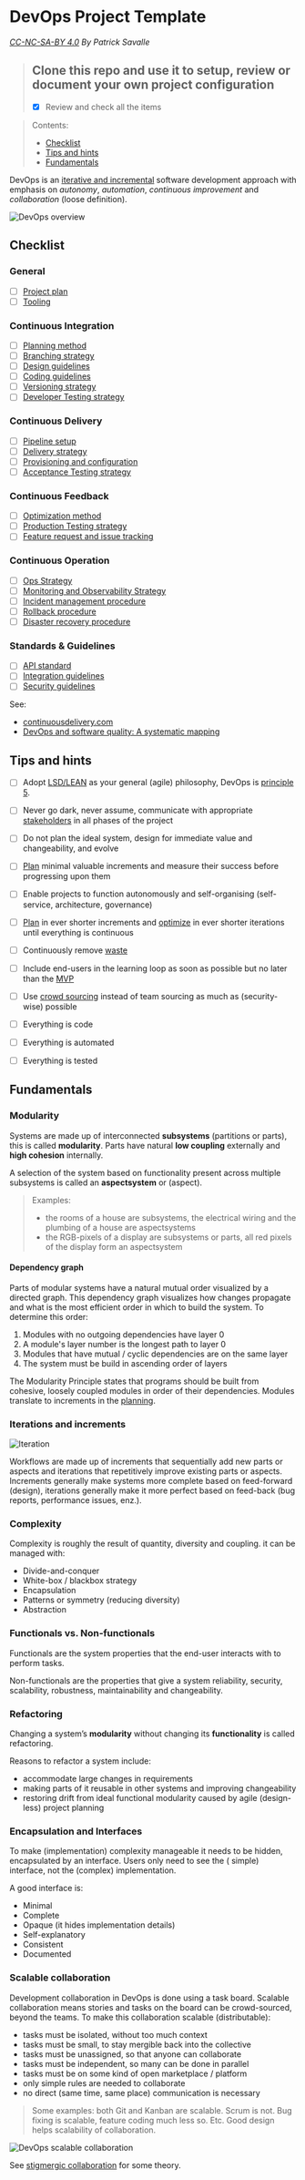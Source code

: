 # DevOps Project Template

*[CC-NC-SA-BY 4.0](https://creativecommons.org/licenses/by-nc-sa/4.0/legalcode) By Patrick Savalle*

> ## Clone this repo and use it to setup, review or document your own project configuration 
> - [x] Review and check all the items

> Contents:
>
> - [Checklist](#checklist)
> - [Tips and hints](#tips-and-hints)
> - [Fundamentals](#fundamentals)

DevOps is an [iterative and incremental](#iterations-and-increments) software development approach with emphasis on *autonomy*, *automation*, *continuous
improvement* and *collaboration* (loose definition).

![DevOps overview](content/devops-overview.png)

## Checklist

### General

- [ ] [Project plan](content/project-plan.md)
- [ ] [Tooling](content/tools.md)

### Continuous Integration 

- [ ] [Planning method](content/planning-method.md) 
- [ ] [Branching strategy](content/branching-strategy.md)
- [ ] [Design guidelines](content/design-guidelines.md)
- [ ] [Coding guidelines](content/coding-guidelines.md)
- [ ] [Versioning strategy](content/versioning-strategy.md)
- [ ] [Developer Testing strategy](content/developer-testing-strategy.md)

### Continuous Delivery 

- [ ] [Pipeline setup](content/pipeline-setup.md)
- [ ] [Delivery strategy](content/delivery-strategy.md)
- [ ] [Provisioning and configuration](content/provisioning-configuration.md)
- [ ] [Acceptance Testing strategy](content/acceptance-testing-strategy.md)

### Continuous Feedback 

- [ ] [Optimization method](content/optimization-method.md)
- [ ] [Production Testing strategy](content/production-testing-strategy.md)
- [ ] [Feature request and issue tracking](content/feature-request-issue-tracking.md)

### Continuous Operation 

- [ ] [Ops Strategy](content/operations-setup.md)
- [ ] [Monitoring and Observability Strategy](content/monitoring-strategy.md)
- [ ] [Incident management procedure](content/incident-management-procedure.md)
- [ ] [Rollback procedure](content/rollback-strategy.md)
- [ ] [Disaster recovery procedure](content/disaster-recovery-procedure.md)

### Standards & Guidelines

- [ ] [API standard](content/api-standard.md)
- [ ] [Integration guidelines](content/integration-standard.md)
- [ ] [Security guidelines](content/security-guidelines.md)

See: 
- [continuousdelivery.com](https://continuousdelivery.com/)
- [DevOps and software quality: A systematic mapping](https://www.sciencedirect.com/science/article/pii/S1574013720304081)

## Tips and hints

- [ ] Adopt [LSD/LEAN](content/lsd-lean.md) as your general (agile) philosophy, DevOps is [principle 5](https://railsware.com/blog/lean-software-development-guide/#Principle_5_Fast_delivery).


- [ ] Never go dark, never assume, communicate with appropriate [stakeholders](content/project-plan.md#stakeholders) in all phases of the project


- [ ] Do not plan the ideal system, design for immediate value and changeability, and evolve


- [ ] [Plan](content/planning-method.md) minimal valuable increments and measure their success before progressing upon them


- [ ] Enable projects to function autonomously and self-organising (self-service, architecture, governance)


- [ ] [Plan](content/planning-method.md) in ever shorter increments and [optimize](content/optimization-method.md) in ever shorter iterations until everything is continuous


- [ ] Continuously remove [waste](content/optimization-method.md)


- [ ] Include end-users in the learning loop as soon as possible but no later than the [MVP](content/project-plan.md#minimum-viable-product)


- [ ] Use [crowd sourcing](#scalable-collaboration) instead of team sourcing as much as (security-wise) possible


- [ ] Everything is code


- [ ] Everything is automated


- [ ] Everything is tested


## Fundamentals

### Modularity

Systems are made up of interconnected **subsystems** (partitions or parts), this is called **modularity**.
Parts have natural **low coupling** externally and **high cohesion** internally.

A selection of the system based on functionality present across multiple subsystems is called an **aspectsystem** or (aspect).

> Examples:
> - the rooms of a house are subsystems, the electrical wiring and the plumbing of a house are aspectsystems
> - the RGB-pixels of a display are subsystems or parts, all red pixels of the display form an aspectsystem

#### Dependency graph

Parts of modular systems have a natural mutual order visualized by a directed graph.
This dependency graph visualizes how changes propagate and what is the most efficient
order in which to build the system. 
To determine this order:
1. Modules with no outgoing dependencies have layer 0
2. A module's layer number is the longest path to layer 0
3. Modules that have mutual / cyclic dependencies are on the same layer
4. The system must be build in ascending order of layers

The Modularity Principle states that programs should be built from cohesive, loosely coupled modules in order of their
dependencies. Modules translate to increments in the [planning](content/planning-method.md). 

### Iterations and increments

![Iteration](content/iteration-increment.png)

Workflows are made up of increments that sequentially add new parts or aspects and iterations that repetitively improve
existing parts or aspects. Increments generally make systems more complete based on feed-forward (design), iterations generally make it more perfect based on
feed-back (bug reports, performance issues, enz.).

### Complexity

Complexity is roughly the result of quantity, diversity and coupling. it can be managed with:

- Divide-and-conquer
- White-box / blackbox strategy
- Encapsulation
- Patterns or symmetry (reducing diversity)
- Abstraction 

### Functionals vs. Non-functionals

Functionals are the system properties that the end-user interacts with to perform tasks.

Non-functionals are the properties that give a system reliability, security, scalability, robustness, maintainability
and changeability.

### Refactoring

Changing a system’s **modularity** without changing its **functionality** is called refactoring.

Reasons to refactor a system include:

- accommodate large changes in requirements
- making parts of it reusable in other systems and improving changeability
- restoring drift from ideal functional modularity caused by agile (design-less) project planning

### Encapsulation and Interfaces

To make (implementation) complexity manageable it needs to be hidden, encapsulated by an interface. Users only need to see the (
simple) interface, not the (complex) implementation.

A good interface is:

- Minimal
- Complete
- Opaque (it hides implementation details)
- Self-explanatory
- Consistent
- Documented

### Scalable collaboration

Development collaboration in DevOps is done using a task board.
Scalable collaboration means stories and tasks on the board can be crowd-sourced, beyond the teams.
To make this collaboration scalable (distributable):
- tasks must be isolated, without too much context
- tasks must be small, to stay mergible back into the collective
- tasks must be unassigned, so that anyone can collaborate
- tasks must be independent, so many can be done in parallel
- tasks must be on some kind of open marketplace / platform
- only simple rules are needed to collaborate
- no direct (same time, same place) communication is necessary

> Some examples: both Git and Kanban are scalable. Scrum is not. Bug fixing is scalable, feature coding much less so. Etc.
Good design helps scalability of collaboration.

![DevOps scalable collaboration](content/devops-collaboration.png)

See [stigmergic collaboration](https://medium.com/@patricksavalle/designing-distributed-scalable-collaboration-9c6aabd5777e) for some theory.


